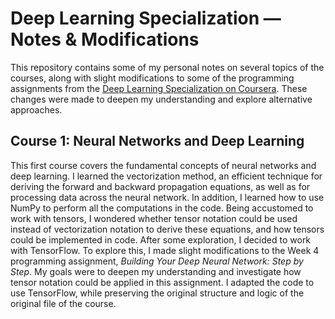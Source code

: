 # Deep Learning Specialization — Notes & Modifications

This repository contains some of my personal notes on several topics of the courses, along with slight modifications to some of
the programming assignments from the [Deep Learning Specialization on Coursera](https://www.coursera.org/specializations/deep-learning).
These changes were made to deepen my understanding and explore alternative approaches.




##  Course 1: Neural Networks and Deep Learning

This first course covers the fundamental concepts of neural networks and deep learning. I learned the vectorization method, an efficient technique for deriving the forward and backward propagation equations, as well as for processing data across the neural network.
In addition, I learned how to use NumPy to perform all the computations in the code.
Being accustomed to work with tensors, I wondered whether tensor notation could be used instead of vectorization notation to derive these equations, and how tensors could be implemented in code. After some exploration, I decided to work with TensorFlow. To explore this, I made slight modifications to the Week 4 programming assignment, *Building Your Deep Neural Network: Step by Step*. My goals were to deepen my understanding and investigate how tensor notation could be applied  in this assignment. 
I adapted the code to use TensorFlow, while preserving the original structure and logic of the original file of the course.
